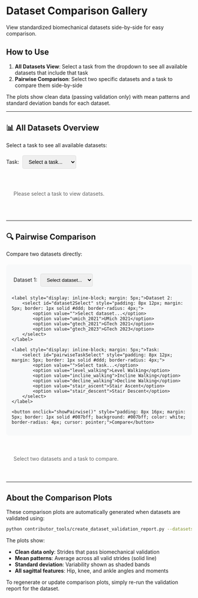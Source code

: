 # Dataset Comparison Gallery

View standardized biomechanical datasets side-by-side for easy comparison.

## How to Use

1. **All Datasets View**: Select a task from the dropdown to see all available datasets that include that task
2. **Pairwise Comparison**: Select two specific datasets and a task to compare them side-by-side

The plots show clean data (passing validation only) with mean patterns and standard deviation bands for each dataset.

---

## 📊 All Datasets Overview

Select a task to see all available datasets:

<div class="comparison-controls">
    <label for="taskSelect">Task: 
        <select id="taskSelect" onchange="showAllDatasets()" style="padding: 8px 12px; margin: 5px; border: 1px solid #ddd; border-radius: 4px; font-size: 14px;">
            <option value="">Select a task...</option>
            <option value="level_walking">Level Walking</option>
            <option value="incline_walking">Incline Walking</option>
            <option value="decline_walking">Decline Walking</option>
            <option value="stair_ascent">Stair Ascent</option>
            <option value="stair_descent">Stair Descent</option>
        </select>
    </label>
    <button class="reset-order-btn" onclick="resetDatasetOrder()" style="display: none; margin-left: 10px;" id="resetOrderBtn">Reset Order</button>
</div>

<div id="allDatasetsGrid" class="comparison-grid" style="display: flex; overflow-x: auto; gap: 20px; margin: 20px 0; padding-bottom: 10px;">
    <p style="color: #666; padding: 20px;">Please select a task to view datasets.</p>
</div>

---

## 🔍 Pairwise Comparison

Compare two datasets directly:

<div class="pairwise-controls" style="margin: 20px 0; padding: 15px; background: #f8f9fa; border-radius: 8px;">
    <label style="display: inline-block; margin: 5px;">Dataset 1:
        <select id="dataset1Select" style="padding: 8px 12px; margin: 5px; border: 1px solid #ddd; border-radius: 4px;">
            <option value="">Select dataset...</option>
            <option value="umich_2021">UMich 2021</option>
            <option value="gtech_2021">GTech 2021</option>
            <option value="gtech_2023">GTech 2023</option>
        </select>
    </label>
    
    <label style="display: inline-block; margin: 5px;">Dataset 2:
        <select id="dataset2Select" style="padding: 8px 12px; margin: 5px; border: 1px solid #ddd; border-radius: 4px;">
            <option value="">Select dataset...</option>
            <option value="umich_2021">UMich 2021</option>
            <option value="gtech_2021">GTech 2021</option>
            <option value="gtech_2023">GTech 2023</option>
        </select>
    </label>
    
    <label style="display: inline-block; margin: 5px;">Task:
        <select id="pairwiseTaskSelect" style="padding: 8px 12px; margin: 5px; border: 1px solid #ddd; border-radius: 4px;">
            <option value="">Select task...</option>
            <option value="level_walking">Level Walking</option>
            <option value="incline_walking">Incline Walking</option>
            <option value="decline_walking">Decline Walking</option>
            <option value="stair_ascent">Stair Ascent</option>
            <option value="stair_descent">Stair Descent</option>
        </select>
    </label>
    
    <button onclick="showPairwise()" style="padding: 8px 16px; margin: 5px; border: 1px solid #007bff; background: #007bff; color: white; border-radius: 4px; cursor: pointer;">Compare</button>
</div>

<div id="pairwiseResult" class="pairwise-result" style="display: grid; grid-template-columns: 1fr 1fr; gap: 20px; margin: 20px 0;">
    <p style="color: #666; padding: 20px; grid-column: 1 / -1;">Select two datasets and a task to compare.</p>
</div>

<style>
.comparison-grid {
    -webkit-overflow-scrolling: touch; /* Smooth scrolling on iOS */
}

.comparison-grid::-webkit-scrollbar {
    height: 8px;
}

.comparison-grid::-webkit-scrollbar-track {
    background: #f1f1f1;
    border-radius: 4px;
}

.comparison-grid::-webkit-scrollbar-thumb {
    background: #888;
    border-radius: 4px;
}

.comparison-grid::-webkit-scrollbar-thumb:hover {
    background: #555;
}

.dataset-card {
    background: white;
    padding: 15px;
    border-radius: 8px;
    box-shadow: 0 2px 4px rgba(0,0,0,0.1);
    text-align: center;
    flex: 0 0 auto;
    width: 400px; /* Fixed width for horizontal scrolling */
    min-width: 400px;
    position: relative;
}

.move-btn {
    position: absolute;
    top: 50%;
    transform: translateY(-50%);
    background: rgba(0, 123, 255, 0.7);
    color: white;
    border: none;
    border-radius: 4px;
    width: 30px;
    height: 60px;
    cursor: pointer;
    font-size: 18px;
    z-index: 10;
    transition: all 0.3s ease;
    opacity: 0.6;
}

.move-btn:hover {
    opacity: 1;
    background: rgba(0, 123, 255, 0.9);
}

.move-btn:disabled {
    opacity: 0.2;
    cursor: not-allowed;
}

.move-left {
    left: 5px;
}

.move-right {
    right: 5px;
}

.reset-order-btn {
    margin: 10px 0;
    padding: 8px 16px;
    background: #6c757d;
    color: white;
    border: none;
    border-radius: 4px;
    cursor: pointer;
    font-size: 14px;
}

.reset-order-btn:hover {
    background: #5a6268;
}

.dataset-card h4 {
    margin: 0 0 10px 0;
    color: #333;
    font-size: 16px;
}

.dataset-card img {
    width: 100%;
    height: auto;
    border-radius: 4px;
    /* max-height removed to allow full plot display */
    object-fit: contain;
}

.dataset-card .error-message {
    color: #666;
    font-style: italic;
    padding: 40px 20px;
}

@media (max-width: 768px) {
    .dataset-card {
        width: 300px; /* Smaller width on mobile */
        min-width: 300px;
    }
    
    .pairwise-result {
        grid-template-columns: 1fr !important;
    }
    
    .pairwise-controls label {
        display: block !important;
        margin: 10px 0 !important;
    }
    
    .pairwise-controls select,
    .pairwise-controls button {
        width: 100%;
    }
}
</style>

<script>
// Available dataset-task combinations (based on what's been generated)
// This will be populated based on actual files in comparison_plots/
const AVAILABLE_PLOTS = {
    'umich_2021': ['level_walking', 'incline_walking', 'decline_walking'],
    'gtech_2021': ['level_walking', 'incline_walking', 'decline_walking', 'stair_ascent', 'stair_descent'],
    'gtech_2023': ['level_walking', 'incline_walking', 'decline_walking', 'stair_ascent', 'stair_descent']
};

function formatName(dataset) {
    const names = {
        'umich_2021': 'UMich 2021',
        'gtech_2021': 'GTech 2021',
        'gtech_2023': 'GTech 2023'
    };
    return names[dataset] || dataset.replace(/_/g, ' ').replace(/\b\w/g, l => l.toUpperCase());
}

// Store current dataset order
let currentDatasetOrder = [];

function showAllDatasets() {
    const task = document.getElementById('taskSelect').value;
    const grid = document.getElementById('allDatasetsGrid');
    const resetBtn = document.getElementById('resetOrderBtn');
    
    if (!task) {
        grid.innerHTML = '<p style="color: #666; padding: 20px;">Please select a task to view datasets.</p>';
        currentDatasetOrder = [];
        resetBtn.style.display = 'none';
        return;
    }
    
    // Find datasets with this task
    let datasets = Object.keys(AVAILABLE_PLOTS)
        .filter(d => AVAILABLE_PLOTS[d].includes(task));
    
    if (datasets.length === 0) {
        grid.innerHTML = '<p style="color: #666; padding: 20px;">No datasets available for this task.</p>';
        currentDatasetOrder = [];
        resetBtn.style.display = 'none';
        return;
    }
    
    // Check if we have a saved order for this task
    const savedOrder = localStorage.getItem(`datasetOrder_${task}`);
    if (savedOrder) {
        const saved = JSON.parse(savedOrder);
        // Filter to only include datasets that are still available
        const ordered = saved.filter(d => datasets.includes(d));
        // Add any new datasets that weren't in the saved order
        const newDatasets = datasets.filter(d => !ordered.includes(d));
        datasets = [...ordered, ...newDatasets];
        // Show reset button if we have a custom order
        resetBtn.style.display = 'inline-block';
    } else {
        resetBtn.style.display = 'none';
    }
    
    currentDatasetOrder = datasets;
    
    // Display all matching datasets with move buttons
    grid.innerHTML = datasets.map((dataset, index) => `
        <div class="dataset-card" data-dataset="${dataset}">
            <button class="move-btn move-left" 
                    onclick="moveCard(${index}, -1)" 
                    ${index === 0 ? 'disabled' : ''}>
                ◀
            </button>
            <h4>${formatName(dataset)}</h4>
            <img src="../comparison_plots/${dataset}_${task}.png" 
                 alt="${formatName(dataset)} - ${task.replace(/_/g, ' ')}"
                 onerror="this.onerror=null; this.style.display='none'; var err=document.createElement('div'); err.className='error-message'; err.innerHTML='Plot not yet generated.<br>Run validation to create.'; this.parentElement.appendChild(err);">
            <button class="move-btn move-right" 
                    onclick="moveCard(${index}, 1)" 
                    ${index === datasets.length - 1 ? 'disabled' : ''}>
                ▶
            </button>
        </div>
    `).join('');
}

function moveCard(index, direction) {
    const newIndex = index + direction;
    
    // Check bounds
    if (newIndex < 0 || newIndex >= currentDatasetOrder.length) {
        return;
    }
    
    // Swap elements in the array
    const temp = currentDatasetOrder[index];
    currentDatasetOrder[index] = currentDatasetOrder[newIndex];
    currentDatasetOrder[newIndex] = temp;
    
    // Save the new order
    const task = document.getElementById('taskSelect').value;
    localStorage.setItem(`datasetOrder_${task}`, JSON.stringify(currentDatasetOrder));
    
    // Refresh the display
    showAllDatasets();
}

function resetDatasetOrder() {
    const task = document.getElementById('taskSelect').value;
    localStorage.removeItem(`datasetOrder_${task}`);
    showAllDatasets();
}

function showPairwise() {
    const dataset1 = document.getElementById('dataset1Select').value;
    const dataset2 = document.getElementById('dataset2Select').value;
    const task = document.getElementById('pairwiseTaskSelect').value;
    const result = document.getElementById('pairwiseResult');
    
    if (!dataset1 || !dataset2 || !task) {
        result.innerHTML = '<p style="color: #666; padding: 20px; grid-column: 1 / -1;">Please select both datasets and a task.</p>';
        return;
    }
    
    if (dataset1 === dataset2) {
        result.innerHTML = '<p style="color: #666; padding: 20px; grid-column: 1 / -1;">Please select two different datasets to compare.</p>';
        return;
    }
    
    // Check availability
    const d1HasTask = AVAILABLE_PLOTS[dataset1]?.includes(task);
    const d2HasTask = AVAILABLE_PLOTS[dataset2]?.includes(task);
    
    if (!d1HasTask && !d2HasTask) {
        result.innerHTML = '<p style="color: #666; padding: 20px; grid-column: 1 / -1;">Selected task not available for either dataset.</p>';
        return;
    }
    
    // Display side-by-side
    result.innerHTML = `
        <div class="dataset-card">
            <h4>${formatName(dataset1)}</h4>
            ${d1HasTask ? 
                `<img src="../comparison_plots/${dataset1}_${task}.png" 
                      alt="${formatName(dataset1)} - ${task.replace(/_/g, ' ')}"
                      onerror="this.onerror=null; this.style.display='none'; var err=document.createElement('div'); err.className='error-message'; err.innerHTML='Plot not yet generated.<br>Run validation to create.'; this.parentElement.appendChild(err);">` :
                '<div class="error-message">Task not available for this dataset.</div>'
            }
        </div>
        <div class="dataset-card">
            <h4>${formatName(dataset2)}</h4>
            ${d2HasTask ? 
                `<img src="../comparison_plots/${dataset2}_${task}.png" 
                      alt="${formatName(dataset2)} - ${task.replace(/_/g, ' ')}"
                      onerror="this.onerror=null; this.style.display='none'; var err=document.createElement('div'); err.className='error-message'; err.innerHTML='Plot not yet generated.<br>Run validation to create.'; this.parentElement.appendChild(err);">` :
                '<div class="error-message">Task not available for this dataset.</div>'
            }
        </div>
    `;
}

// Initialize on page load
document.addEventListener('DOMContentLoaded', function() {
    // Could potentially auto-discover available plots here
    // For now, using hardcoded AVAILABLE_PLOTS based on known datasets
});
</script>

---

## About the Comparison Plots

These comparison plots are automatically generated when datasets are validated using:

```bash
python contributor_tools/create_dataset_validation_report.py --datasets your_dataset.parquet
```

The plots show:
- **Clean data only**: Strides that pass biomechanical validation
- **Mean patterns**: Average across all valid strides (solid line)
- **Standard deviation**: Variability shown as shaded bands
- **All sagittal features**: Hip, knee, and ankle angles and moments

To regenerate or update comparison plots, simply re-run the validation report for the dataset.